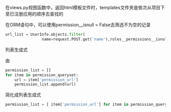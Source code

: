 在views.py视图函数中，返回html模板文件时，templates文件夹是依次从项目下至已注册应用的顺序去查找的

在ORM语句中，可以使用permission__isnull = False去筛选不为空的记录

```python
url_list = UserInfo.objects.filter(
                name=request.POST.get('name'),roles__permissions__isnull=False).values_list('roles__permissions__url').distinct()
```



列表生成式

由

```python
permission_list = []
for item in permission_queryset:
	url = item['permission_url']
	permission_list.append(url)
```

简化成列表生成式

```python
permission_list = [ item['permission_url'] for item in permission_queryset]
```

